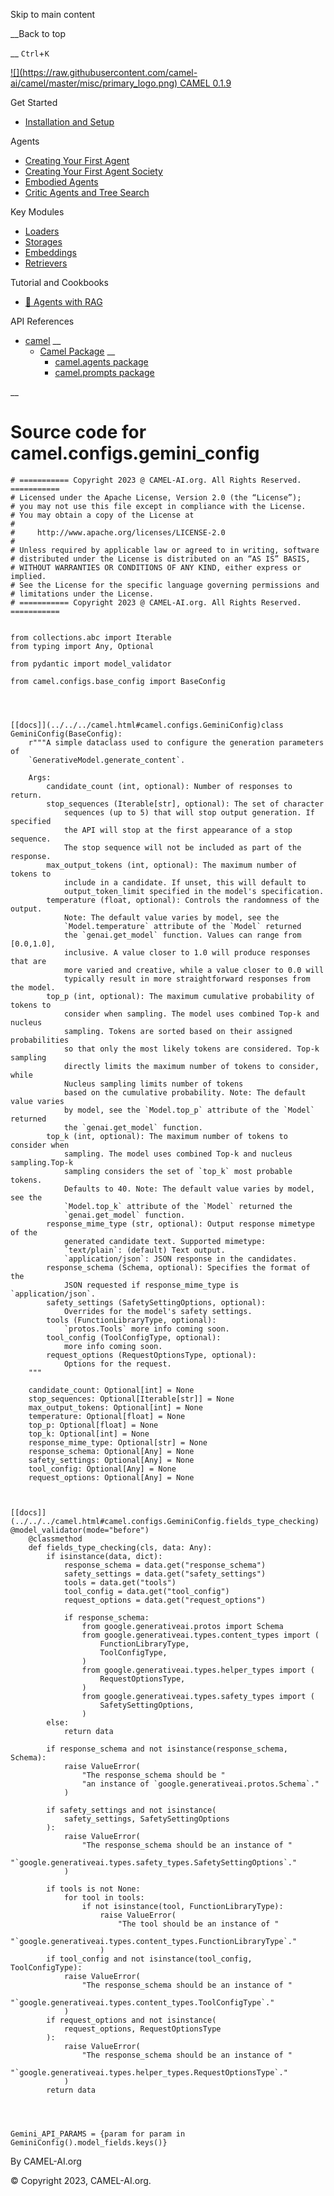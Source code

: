Skip to main content

__Back to top

__ `Ctrl`+`K`

[ ![](https://raw.githubusercontent.com/camel-
ai/camel/master/misc/primary_logo.png) CAMEL 0.1.9 ](../../../index.html)

Get Started

  * [Installation and Setup](../../../get_started/setup.html)

Agents

  * [Creating Your First Agent](../../../agents/single_agent.html)
  * [Creating Your First Agent Society](../../../agents/role_playing.html)
  * [Embodied Agents](../../../agents/embodied_agents.html)
  * [Critic Agents and Tree Search](../../../agents/critic_agents_and_tree_search.html)

Key Modules

  * [Loaders](../../../key_modules/loaders.html)
  * [Storages](../../../key_modules/storages.html)
  * [Embeddings](../../../key_modules/embeddings.html)
  * [Retrievers](../../../key_modules/retrievers.html)

Tutorial and Cookbooks

  * [🐫 Agents with RAG](../../../tutorials_and_cookbooks/agents_with_rag.html)

API References

  * [camel](../../../modules.html) __
    * [Camel Package](../../../camel.html) __
      * [camel.agents package](../../../camel.agents.html)
      * [camel.prompts package](../../../camel.prompts.html)

__

#

# Source code for camel.configs.gemini_config

    
    
    # =========== Copyright 2023 @ CAMEL-AI.org. All Rights Reserved. ===========
    # Licensed under the Apache License, Version 2.0 (the “License”);
    # you may not use this file except in compliance with the License.
    # You may obtain a copy of the License at
    #
    #     http://www.apache.org/licenses/LICENSE-2.0
    #
    # Unless required by applicable law or agreed to in writing, software
    # distributed under the License is distributed on an “AS IS” BASIS,
    # WITHOUT WARRANTIES OR CONDITIONS OF ANY KIND, either express or implied.
    # See the License for the specific language governing permissions and
    # limitations under the License.
    # =========== Copyright 2023 @ CAMEL-AI.org. All Rights Reserved. ===========
    
    
    from collections.abc import Iterable
    from typing import Any, Optional
    
    from pydantic import model_validator
    
    from camel.configs.base_config import BaseConfig
    
    
    
    
    [[docs]](../../../camel.html#camel.configs.GeminiConfig)class GeminiConfig(BaseConfig):
        r"""A simple dataclass used to configure the generation parameters of
        `GenerativeModel.generate_content`.
    
        Args:
            candidate_count (int, optional): Number of responses to return.
            stop_sequences (Iterable[str], optional): The set of character
                sequences (up to 5) that will stop output generation. If specified
                the API will stop at the first appearance of a stop sequence.
                The stop sequence will not be included as part of the response.
            max_output_tokens (int, optional): The maximum number of tokens to
                include in a candidate. If unset, this will default to
                output_token_limit specified in the model's specification.
            temperature (float, optional): Controls the randomness of the output.
                Note: The default value varies by model, see the
                `Model.temperature` attribute of the `Model` returned
                the `genai.get_model` function. Values can range from [0.0,1.0],
                inclusive. A value closer to 1.0 will produce responses that are
                more varied and creative, while a value closer to 0.0 will
                typically result in more straightforward responses from the model.
            top_p (int, optional): The maximum cumulative probability of tokens to
                consider when sampling. The model uses combined Top-k and nucleus
                sampling. Tokens are sorted based on their assigned probabilities
                so that only the most likely tokens are considered. Top-k sampling
                directly limits the maximum number of tokens to consider, while
                Nucleus sampling limits number of tokens
                based on the cumulative probability. Note: The default value varies
                by model, see the `Model.top_p` attribute of the `Model` returned
                the `genai.get_model` function.
            top_k (int, optional): The maximum number of tokens to consider when
                sampling. The model uses combined Top-k and nucleus sampling.Top-k
                sampling considers the set of `top_k` most probable tokens.
                Defaults to 40. Note: The default value varies by model, see the
                `Model.top_k` attribute of the `Model` returned the
                `genai.get_model` function.
            response_mime_type (str, optional): Output response mimetype of the
                generated candidate text. Supported mimetype:
                `text/plain`: (default) Text output.
                `application/json`: JSON response in the candidates.
            response_schema (Schema, optional): Specifies the format of the
                JSON requested if response_mime_type is `application/json`.
            safety_settings (SafetySettingOptions, optional):
                Overrides for the model's safety settings.
            tools (FunctionLibraryType, optional):
                `protos.Tools` more info coming soon.
            tool_config (ToolConfigType, optional):
                more info coming soon.
            request_options (RequestOptionsType, optional):
                Options for the request.
        """
    
        candidate_count: Optional[int] = None
        stop_sequences: Optional[Iterable[str]] = None
        max_output_tokens: Optional[int] = None
        temperature: Optional[float] = None
        top_p: Optional[float] = None
        top_k: Optional[int] = None
        response_mime_type: Optional[str] = None
        response_schema: Optional[Any] = None
        safety_settings: Optional[Any] = None
        tool_config: Optional[Any] = None
        request_options: Optional[Any] = None
    
    
    
    [[docs]](../../../camel.html#camel.configs.GeminiConfig.fields_type_checking)    @model_validator(mode="before")
        @classmethod
        def fields_type_checking(cls, data: Any):
            if isinstance(data, dict):
                response_schema = data.get("response_schema")
                safety_settings = data.get("safety_settings")
                tools = data.get("tools")
                tool_config = data.get("tool_config")
                request_options = data.get("request_options")
    
                if response_schema:
                    from google.generativeai.protos import Schema
                    from google.generativeai.types.content_types import (
                        FunctionLibraryType,
                        ToolConfigType,
                    )
                    from google.generativeai.types.helper_types import (
                        RequestOptionsType,
                    )
                    from google.generativeai.types.safety_types import (
                        SafetySettingOptions,
                    )
            else:
                return data
    
            if response_schema and not isinstance(response_schema, Schema):
                raise ValueError(
                    "The response_schema should be "
                    "an instance of `google.generativeai.protos.Schema`."
                )
    
            if safety_settings and not isinstance(
                safety_settings, SafetySettingOptions
            ):
                raise ValueError(
                    "The response_schema should be an instance of "
                    "`google.generativeai.types.safety_types.SafetySettingOptions`."
                )
    
            if tools is not None:
                for tool in tools:
                    if not isinstance(tool, FunctionLibraryType):
                        raise ValueError(
                            "The tool should be an instance of "
                            "`google.generativeai.types.content_types.FunctionLibraryType`."
                        )
            if tool_config and not isinstance(tool_config, ToolConfigType):
                raise ValueError(
                    "The response_schema should be an instance of "
                    "`google.generativeai.types.content_types.ToolConfigType`."
                )
            if request_options and not isinstance(
                request_options, RequestOptionsType
            ):
                raise ValueError(
                    "The response_schema should be an instance of "
                    "`google.generativeai.types.helper_types.RequestOptionsType`."
                )
            return data
    
    
    
    
    Gemini_API_PARAMS = {param for param in GeminiConfig().model_fields.keys()}
    

By CAMEL-AI.org

© Copyright 2023, CAMEL-AI.org.  

